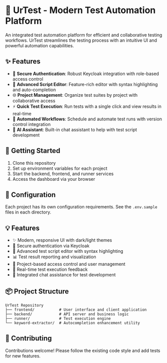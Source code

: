 # 🚀 UrTest - Modern Test Automation Platform

An integrated test automation platform for efficient and collaborative testing workflows. UrTest streamlines the testing process with an intuitive UI and powerful automation capabilities.

## ✨ Features

- 🔐 **Secure Authentication**: Robust Keycloak integration with role-based access control
- 📝 **Advanced Script Editor**: Feature-rich editor with syntax highlighting and auto-completion
- 🌐 **Project Management**: Organize test suites by project with collaborative access
- ⚡ **Quick Test Execution**: Run tests with a single click and view results in real-time
- 🔄 **Automated Workflows**: Schedule and automate test runs with version control integration
- 💬 **AI Assistant**: Built-in chat assistant to help with test script development

## 🏁 Getting Started

1. Clone this repository
2. Set up environment variables for each project
3. Start the backend, frontend, and runner services
4. Access the dashboard via your browser

## 🔧 Configuration

Each project has its own configuration requirements. See the `.env.sample` files in each directory.

## 💡 Features

- ✨ Modern, responsive UI with dark/light themes
- 🔐 Secure authentication via Keycloak
- 📝 Advanced test script editor with syntax highlighting
- 📊 Test result reporting and visualization
- 👥 Project-based access control and user management
- 🔄 Real-time test execution feedback
- 💬 Integrated chat assistance for test development

## 📦 Project Structure

```
UrTest Repository
├── frontend/           # User interface and client application
├── backend/            # API server and business logic
├── runner/             # Test execution engine
└── keyword-extractor/  # Autocompletion enhancement utility
```

## 🤝 Contributing

Contributions welcome! Please follow the existing code style and add tests for new features.
